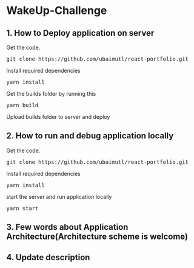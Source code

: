 # WakeUp-Challenge
## 1. How to Deploy application on server

Get the code.

 <pre>git clone https://github.com/ubaimutl/react-portfolio.git</pre>
 
Install required dependencies

<pre>yarn install</pre>

Get the builds folder by running this

<pre>yarn build</pre>

Upload builds folder to server and deploy

## 2. How to run and debug application locally

Get the code.

 <pre>git clone https://github.com/ubaimutl/react-portfolio.git</pre>
 
Install required dependencies

<pre>yarn install</pre>

start the server and run application locally

<pre>yarn start</pre>

## 3. Few words about Application Architecture(Architecture scheme is welcome)



## 4. Update description
